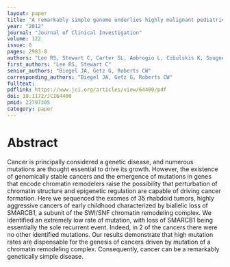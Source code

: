 ```yaml
---
layout: paper
title: "A remarkably simple genome underlies highly malignant pediatric rhabdoid cancers"
year: "2012"
journal: "Journal of Clinical Investigation"
volume: 122
issue: 8
pages: 2983-8
authors: "Lee RS, Stewart C, Carter SL, Ambrogio L, Cibulskis K, Sougnez C, Lawrence MS, Auclair D, Mora J, Golub TR, Biegel JA, Getz G, Roberts CW"
first_authors: "Lee RS, Stewart C"
senior_authors: "Biegel JA, Getz G, Roberts CW"
corresponding_authors: "Biegel JA, Getz G, Roberts CW"
fulltext:
pdflink: https://www.jci.org/articles/view/64400/pdf
doi: 10.1172/JCI64400
pmid: 22797305
category: paper
---
```


# Abstract

Cancer is principally considered a genetic disease, and numerous mutations are thought essential to drive its growth. However, the existence of genomically stable cancers and the emergence of mutations in genes that encode chromatin remodelers raise the possibility that perturbation of chromatin structure and epigenetic regulation are capable of driving cancer formation. Here we sequenced the exomes of 35 rhabdoid tumors, highly aggressive cancers of early childhood characterized by biallelic loss of SMARCB1, a subunit of the SWI/SNF chromatin remodeling complex. We identified an extremely low rate of mutation, with loss of SMARCB1 being essentially the sole recurrent event. Indeed, in 2 of the cancers there were no other identified mutations. Our results demonstrate that high mutation rates are dispensable for the genesis of cancers driven by mutation of a chromatin remodeling complex. Consequently, cancer can be a remarkably genetically simple disease.

